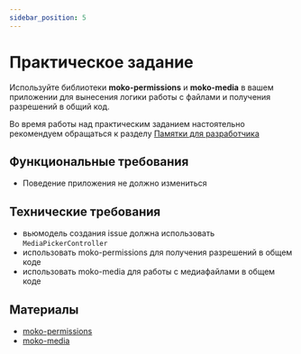 ```yaml
---
sidebar_position: 5
---
```


# Практическое задание
Используйте библиотеки **moko-permissions** и **moko-media** в вашем приложении для вынесения логики работы с файлами и получения разрешений в общий код.  

Во время работы над практическим заданием настоятельно рекомендуем обращаться к разделу [Памятки для разработчика](../memos/function)

## Функциональные требования
- Поведение приложения не должно измениться 

## Технические требования
- вьюмодель создания issue должна использовать `MediaPickerController`
- использовать moko-permissions для получения разрешений в общем коде
- использовать moko-media для работы с медиафайлами в общем коде

## Материалы
- [moko-permissions](https://github.com/icerockdev/moko-permissions)
- [moko-media](https://github.com/icerockdev/moko-media)

